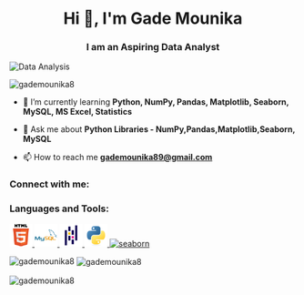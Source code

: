 <h1 align="center">Hi 👋, I'm Gade Mounika</h1>
<h3 align="center">I am an Aspiring Data Analyst</h3>

<img  alt = 'Data Analysis' width = "200" src = "![image](https://user-images.githubusercontent.com/131742781/234197014-d993a577-38c3-4527-8d11-ff70b85a0986.png)">
<p align="left"> <img src="https://komarev.com/ghpvc/?username=gademounika8&label=Profile%20views&color=0e75b6&style=flat" alt="gademounika8" /> </p>

- 🌱 I’m currently learning **Python, NumPy, Pandas, Matplotlib, Seaborn, MySQL, MS Excel, Statistics**

- 💬 Ask me about **Python Libraries - NumPy,Pandas,Matplotlib,Seaborn, MySQL**

- 📫 How to reach me **gademounika89@gmail.com**

<h3 align="left">Connect with me:</h3>
<p align="left">
</p>

<h3 align="left">Languages and Tools:</h3>
<p align="left"> <a href="https://www.w3.org/html/" target="_blank" rel="noreferrer"> <img src="https://raw.githubusercontent.com/devicons/devicon/master/icons/html5/html5-original-wordmark.svg" alt="html5" width="40" height="40"/> </a> <a href="https://www.mysql.com/" target="_blank" rel="noreferrer"> <img src="https://raw.githubusercontent.com/devicons/devicon/master/icons/mysql/mysql-original-wordmark.svg" alt="mysql" width="40" height="40"/> </a> <a href="https://pandas.pydata.org/" target="_blank" rel="noreferrer"> <img src="https://raw.githubusercontent.com/devicons/devicon/2ae2a900d2f041da66e950e4d48052658d850630/icons/pandas/pandas-original.svg" alt="pandas" width="40" height="40"/> </a> <a href="https://www.python.org" target="_blank" rel="noreferrer"> <img src="https://raw.githubusercontent.com/devicons/devicon/master/icons/python/python-original.svg" alt="python" width="40" height="40"/> </a> <a href="https://seaborn.pydata.org/" target="_blank" rel="noreferrer"> <img src="https://seaborn.pydata.org/_images/logo-mark-lightbg.svg" alt="seaborn" width="40" height="40"/> </a> </p>

<p><img align="left" src="https://github-readme-stats.vercel.app/api/top-langs?username=gademounika8&show_icons=true&locale=en&layout=compact" alt="gademounika8" /></p>

<p>&nbsp;<img align="center" src="https://github-readme-stats.vercel.app/api?username=gademounika8&show_icons=true&locale=en" alt="gademounika8" /></p>

<p><img align="center" src="https://github-readme-streak-stats.herokuapp.com/?user=gademounika8&" alt="gademounika8" /></p>
